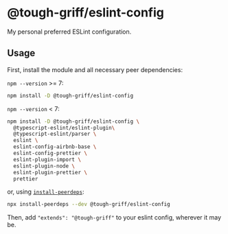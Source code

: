 # @tough-griff/eslint-config

My personal preferred ESLint configuration.

## Usage

First, install the module and all necessary peer dependencies:

`npm --version` >= 7:

```sh
npm install -D @tough-griff/eslint-config
```

`npm --version` < 7:

```sh
npm install -D @tough-griff/eslint-config \
  @typescript-eslint/eslint-plugin\
  @typescript-eslint/parser \
  eslint \
  eslint-config-airbnb-base \
  eslint-config-prettier \
  eslint-plugin-import \
  eslint-plugin-node \
  eslint-plugin-prettier \
  prettier
```

or, using [`install-peerdeps`](https://github.com/nathanhleung/install-peerdeps):

```sh
npx install-peerdeps --dev @tough-griff/eslint-config
```

Then, add `"extends": "@tough-griff"` to your eslint config, wherever it may be.
